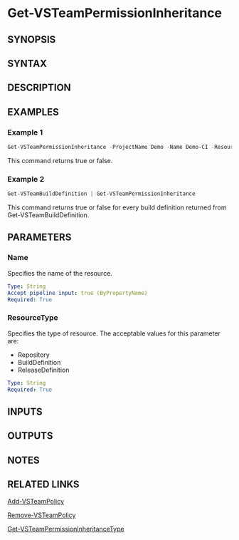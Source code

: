 <!-- #include "./common/header.md" -->

# Get-VSTeamPermissionInheritance

## SYNOPSIS

<!-- #include "./synopsis/Get-VSTeamPermissionInheritance.md" -->

## SYNTAX

## DESCRIPTION

<!-- #include "./synopsis/Get-VSTeamPermissionInheritance.md" -->

## EXAMPLES

### Example 1

```powershell
Get-VSTeamPermissionInheritance -ProjectName Demo -Name Demo-CI -ResourceType BuildDefinition
```

This command returns true or false.

### Example 2

```powershell
Get-VSTeamBuildDefinition | Get-VSTeamPermissionInheritance
```

This command returns true or false for every build definition returned from Get-VSTeamBuildDefinition.

## PARAMETERS

### Name

Specifies the name of the resource.

```yaml
Type: String
Accept pipeline input: true (ByPropertyName)
Required: True
```

### ResourceType

Specifies the type of resource. The acceptable values for this parameter are:

- Repository
- BuildDefinition
- ReleaseDefinition

```yaml
Type: String
Required: True
```

<!-- #include "./params/projectName.md" -->

## INPUTS

## OUTPUTS

## NOTES

<!-- #include "./common/prerequisites.md" -->

## RELATED LINKS

<!-- #include "./common/related.md" -->

[Add-VSTeamPolicy](Add-VSTeamPolicy.md)

[Remove-VSTeamPolicy](Remove-VSTeamPolicy.md)

[Get-VSTeamPermissionInheritanceType](Get-VSTeamPermissionInheritanceType.md)
